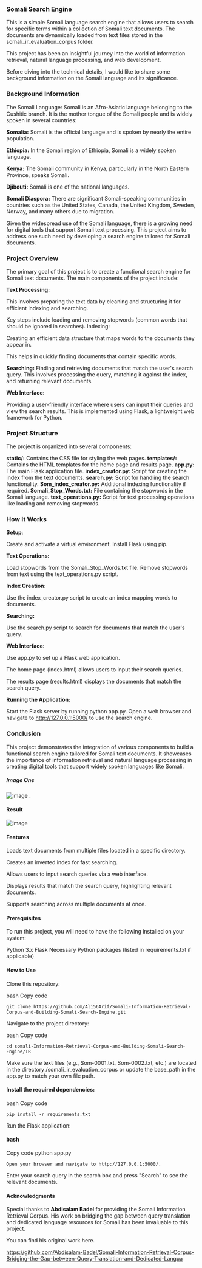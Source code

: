 ### Somali Search Engine
This is a simple Somali language search engine that allows users to search for specific terms within a collection of Somali text documents.
The documents are dynamically loaded from text files stored in the somali_ir_evaluation_corpus folder.

This project has been an insightful journey into the world of information retrieval, natural language processing, and web development.

Before diving into the technical details, I would like to share some background information on the Somali language and its significance.

### Background Information
The Somali Language: Somali is an Afro-Asiatic language belonging to the Cushitic branch. It is the mother tongue of the Somali people and is widely spoken in several countries:

**Somalia:** Somali is the official language and is spoken by nearly the entire population.

**Ethiopia:** In the Somali region of Ethiopia, Somali is a widely spoken language.

**Kenya:** The Somali community in Kenya, particularly in the North Eastern Province, speaks Somali.

**Djibouti:** Somali is one of the national languages.

**Somali Diaspora:** There are significant Somali-speaking communities in countries such as the United States, Canada, the United Kingdom, Sweden, Norway, and many others due to migration.

Given the widespread use of the Somali language, there is a growing need for digital tools that support Somali text processing. This project aims to address one such need by developing a search engine tailored for Somali documents.

### Project Overview
The primary goal of this project is to create a functional search engine for Somali text documents. The main components of the project include:

**Text Processing:**

This involves preparing the text data by cleaning and structuring it for efficient indexing and searching.

Key steps include loading and removing stopwords (common words that should be ignored in searches).
Indexing:

Creating an efficient data structure that maps words to the documents they appear in.

This helps in quickly finding documents that contain specific words.

**Searching:**
Finding and retrieving documents that match the user's search query.
This involves processing the query, matching it against the index, and returning relevant documents.

**Web Interface:**

Providing a user-friendly interface where users can input their queries and view the search results.
This is implemented using Flask, a lightweight web framework for Python.

### Project Structure
The project is organized into several components:

**static/:** Contains the CSS file for styling the web pages.
**templates/:** Contains the HTML templates for the home page and results page.
**app.py:** The main Flask application file.
**index_creator.py:** Script for creating the index from the text documents.
**search.py:** Script for handling the search functionality.
**Som_index_creator.py:** Additional indexing functionality if required.
**Somali_Stop_Words.txt:** File containing the stopwords in the Somali language.
**text_operations.py:** Script for text processing operations like loading and removing stopwords.

### How It Works
**Setup**:

Create and activate a virtual environment.
Install Flask using pip.

**Text Operations:**

Load stopwords from the Somali_Stop_Words.txt file.
Remove stopwords from text using the text_operations.py script.

**Index Creation:**

Use the index_creator.py script to create an index mapping words to documents.

**Searching:**

Use the search.py script to search for documents that match the user's query.

**Web Interface:**

Use app.py to set up a Flask web application.

The home page (index.html) allows users to input their search queries.

The results page (results.html) displays the documents that match the search query.

**Running the Application:**

Start the Flask server by running python app.py.
Open a web browser and navigate to http://127.0.0.1:5000/ to use the search engine.

### Conclusion
This project demonstrates the integration of various components to build a functional search engine tailored for Somali text documents. It showcases the importance of information retrieval and natural language processing in creating digital tools that support widely spoken languages like Somali.

##### Image One
![image](https://github.com/user-attachments/assets/7e9d500b-1db4-416e-a857-87bcdc7f6047) . 

#### Result
![image](https://github.com/user-attachments/assets/3a52ea92-522b-411a-9aad-324941a8742d)





#### Features
Loads text documents from multiple files located in a specific directory.

Creates an inverted index for fast searching.

Allows users to input search queries via a web interface.

Displays results that match the search query, highlighting relevant documents.

Supports searching across multiple documents at once.

#### Prerequisites
To run this project, you will need to have the following installed on your system:

Python 3.x
Flask
Necessary Python packages (listed in requirements.txt if applicable)

#### How to Use
Clone this repository:

bash
Copy code
```
git clone https://github.com/Ali56Arif/Somali-Information-Retrieval-Corpus-and-Building-Somali-Search-Engine.git
```
Navigate to the project directory:

bash
Copy code
```
cd somali-Information-Retrieval-Corpus-and-Building-Somali-Search-Engine/IR
```
Make sure the text files (e.g., Som-0001.txt, Som-0002.txt, etc.) are located in the directory /somali_ir_evaluation_corpus or update the base_path in the app.py to match your own file path.

#### Install the required dependencies:

bash
Copy code
```
pip install -r requirements.txt
```

Run the Flask application:

#### bash
Copy code
python app.py

```
Open your browser and navigate to http://127.0.0.1:5000/.
```

Enter your search query in the search box and press "Search" to see the relevant documents.

#### Acknowledgments
Special thanks to **Abdisalam Badel** for providing the Somali Information Retrieval Corpus. His work on bridging the gap between query translation and dedicated language resources for Somali has been invaluable to this project.

You can find his original work here.

https://github.com/Abdisalam-Badel/Somali-Information-Retrieval-Corpus-Bridging-the-Gap-between-Query-Translation-and-Dedicated-Langua


